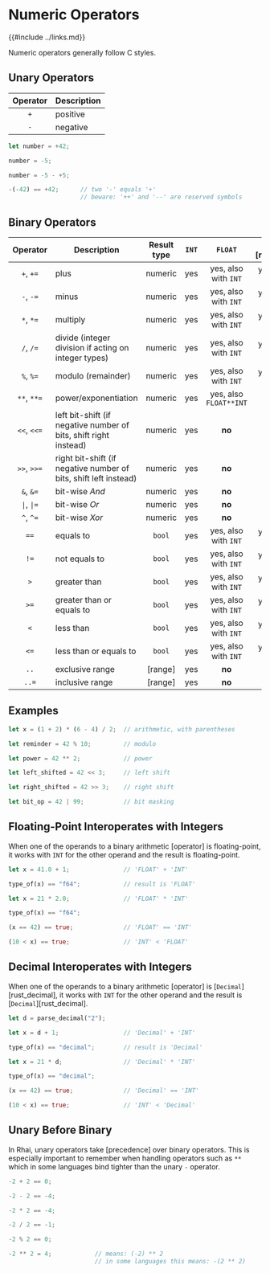 Numeric Operators
=================

{{#include ../links.md}}

Numeric operators generally follow C styles.

Unary Operators
---------------

| Operator | Description |
| :------: | ----------- |
|   `+`    | positive    |
|   `-`    | negative    |

```rust
let number = +42;

number = -5;

number = -5 - +5;

-(-42) == +42;      // two '-' equals '+'
                    // beware: '++' and '--' are reserved symbols
```

Binary Operators
----------------

|             Operator              | Description                                                      | Result type | `INT` |        `FLOAT`         | [`Decimal`][rust_decimal] |
| :-------------------------------: | ---------------------------------------------------------------- | :---------: | :---: | :--------------------: | :-----------------------: |
|             `+`, `+=`             | plus                                                             |   numeric   |  yes  |  yes, also with `INT`  |   yes, also with `INT`    |
|             `-`, `-=`             | minus                                                            |   numeric   |  yes  |  yes, also with `INT`  |   yes, also with `INT`    |
|             `*`, `*=`             | multiply                                                         |   numeric   |  yes  |  yes, also with `INT`  |   yes, also with `INT`    |
|             `/`, `/=`             | divide (integer division if acting on integer types)             |   numeric   |  yes  |  yes, also with `INT`  |   yes, also with `INT`    |
|             `%`, `%=`             | modulo (remainder)                                               |   numeric   |  yes  |  yes, also with `INT`  |   yes, also with `INT`    |
|            `**`, `**=`            | power/exponentiation                                             |   numeric   |  yes  | yes, also `FLOAT**INT` |          **no**           |
|            `<<`, `<<=`            | left bit-shift (if negative number of bits, shift right instead) |   numeric   |  yes  |         **no**         |          **no**           |
|            `>>`, `>>=`            | right bit-shift (if negative number of bits, shift left instead) |   numeric   |  yes  |         **no**         |          **no**           |
|             `&`, `&=`             | bit-wise _And_                                                   |   numeric   |  yes  |         **no**         |          **no**           |
| <code>\|</code>, <code>\|=</code> | bit-wise _Or_                                                    |   numeric   |  yes  |         **no**         |          **no**           |
|             `^`, `^=`             | bit-wise _Xor_                                                   |   numeric   |  yes  |         **no**         |          **no**           |
|               `==`                | equals to                                                        |   `bool`    |  yes  |  yes, also with `INT`  |   yes, also with `INT`    |
|               `!=`                | not equals to                                                    |   `bool`    |  yes  |  yes, also with `INT`  |   yes, also with `INT`    |
|                `>`                | greater than                                                     |   `bool`    |  yes  |  yes, also with `INT`  |   yes, also with `INT`    |
|               `>=`                | greater than or equals to                                        |   `bool`    |  yes  |  yes, also with `INT`  |   yes, also with `INT`    |
|                `<`                | less than                                                        |   `bool`    |  yes  |  yes, also with `INT`  |   yes, also with `INT`    |
|               `<=`                | less than or equals to                                           |   `bool`    |  yes  |  yes, also with `INT`  |   yes, also with `INT`    |
|               `..`                | exclusive range                                                  |   [range]   |  yes  |         **no**         |          **no**           |
|               `..=`               | inclusive range                                                  |   [range]   |  yes  |         **no**         |          **no**           |


Examples
--------

```rust
let x = (1 + 2) * (6 - 4) / 2;  // arithmetic, with parentheses

let reminder = 42 % 10;         // modulo

let power = 42 ** 2;            // power

let left_shifted = 42 << 3;     // left shift

let right_shifted = 42 >> 3;    // right shift

let bit_op = 42 | 99;           // bit masking
```


Floating-Point Interoperates with Integers
------------------------------------------

When one of the operands to a binary arithmetic [operator] is floating-point, it works with `INT` for
the other operand and the result is floating-point.

```rust
let x = 41.0 + 1;               // 'FLOAT' + 'INT'

type_of(x) == "f64";            // result is 'FLOAT'

let x = 21 * 2.0;               // 'FLOAT' * 'INT'

type_of(x) == "f64";

(x == 42) == true;              // 'FLOAT' == 'INT'

(10 < x) == true;               // 'INT' < 'FLOAT'
```


Decimal Interoperates with Integers
-----------------------------------

When one of the operands to a binary arithmetic [operator] is [`Decimal`][rust_decimal],
it works with `INT` for the other operand and the result is [`Decimal`][rust_decimal].

```rust
let d = parse_decimal("2");

let x = d + 1;                  // 'Decimal' + 'INT'

type_of(x) == "decimal";        // result is 'Decimal'

let x = 21 * d;                 // 'Decimal' * 'INT'

type_of(x) == "decimal";

(x == 42) == true;              // 'Decimal' == 'INT'

(10 < x) == true;               // 'INT' < 'Decimal'
```


Unary Before Binary
-------------------

In Rhai, unary operators take [precedence] over binary operators.  This is especially important to
remember when handling operators such as `**` which in some languages bind tighter than the unary
`-` operator.

```rust
-2 + 2 == 0;

-2 - 2 == -4;

-2 * 2 == -4;

-2 / 2 == -1;

-2 % 2 == 0;

-2 ** 2 = 4;            // means: (-2) ** 2
                        // in some languages this means: -(2 ** 2)
```
